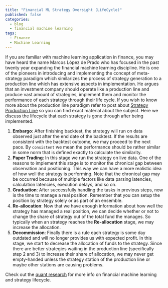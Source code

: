 ```yaml
---
title: "Financial ML Strategy Oversight (LifeCycle)"
published: false
categories:
  - blog
  - financial machine learning
tags:
  - Finance
  - Machine Learning
---
```

If you are familiar with machine learning application in finance, you may have heard the name Marcos López de Prado who has focused in the past twenty year expanding the financial machine learning discipline. He is one of the pioneers in introducing and implementing the concept of meta-strategy paradigm which similarizes the process of strategy generation to a production line which has extensive aspects in implementation.
He argues that an investment company should operate like a production line and produce vast amount of strategies, implement them and monitor the performance of each strategy through their life cycle. If you wish to know more about the production line paradigm refer to post about [Strategy Production Line][pl] so you can find exact material about the subject. Here we discuss the lifecycle that each strategy is gone through after being implemented.

1. **Embargo**: After finishing backtest, the strategy will run on data observed just after the end date of the backtest. If the results are consistent with the backtest outcome, we may proceed to the next pace. By `consistent` we mean the performance should be rather similar in some norm that is defined exactly to calculate the similarity.
2. **Paper Trading**: In this stage we run the strategy on live data. One of the reasons to implement this stage is to monitor the chronical gap between observation and positioning. This way we can have a more realistic idea of how well the strategy is performing. Note that the chronical gap may be occurred because of multiple factors like data parsing latencies, calculation latencies, execution delays, and so on.
3. **Graduation**: After successfully handling the tasks in previous steps, now is the time to manage a real position. Remember that you can setup the position by strategy solely or as part of an ensemble.
4. **Re-allocation**: Now that we have enough information about how well the strategy has managed a real position, we can decide whether or not to change the share of strategy out of the total fund the manages. So typically when an strategy reaches the **Re-allocation** stage, we may increase the allocation.
5. **Decommission**: Finally there is a rule each strategy is some day outdated and will no longer provides us with expected profit. In this stage, we start to decrease the allocation of funds to the strategy. Since there are better strategies waiting in the production line (specifically step 2 and 3) to increase their share of allocation, we may never get empty-handed unless the strategy station of the production line or maybe other stations are causing problems.

[pl]: https://saeidbadamchi.github.io
Check out the [quant research][quant-research] for more info on financial machine learning and strategy lifecycle.

[quant-research]: https://quantresearch.org
